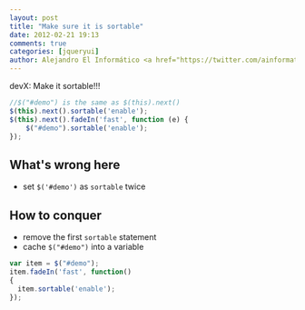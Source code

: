 ```yaml
---
layout: post
title: "Make sure it is sortable"
date: 2012-02-21 19:13
comments: true
categories: [jqueryui]
author: Alejandro El Informático <a href="https://twitter.com/ainformatico">ainformatico</a>
---
```


devX: Make it sortable!!!

``` javascript
//$("#demo") is the same as $(this).next()
$(this).next().sortable('enable');
$(this).next().fadeIn('fast', function (e) {
    $("#demo").sortable('enable');
});
```
<!-- more -->

What's wrong here
----------------------
* set `$('#demo')` as `sortable` twice

How to conquer
----------------------
* remove the first `sortable` statement
* cache `$("#demo")` into a variable

``` javascript
var item = $("#demo");
item.fadeIn('fast', function()
{
  item.sortable('enable');
});
```
